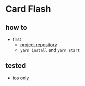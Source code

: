 # Card Flash

## how to
  - first
    - [project repository](https://github.com/seiyamiyaoka/flash_cards.git)
    - ```yarn install``` and ```yarn start```
## tested
 - ios only
